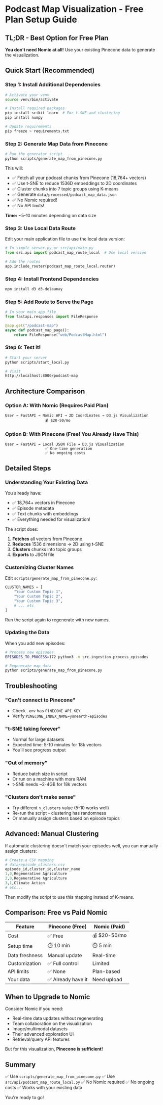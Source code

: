 # Podcast Map Visualization - Free Plan Setup Guide

## TL;DR - Best Option for Free Plan

**You don't need Nomic at all!** Use your existing Pinecone data to generate the visualization.

## Quick Start (Recommended)

### Step 1: Install Additional Dependencies

```bash
# Activate your venv
source venv/bin/activate

# Install required packages
pip install scikit-learn  # For t-SNE and clustering
pip install numpy

# Update requirements
pip freeze > requirements.txt
```

### Step 2: Generate Map Data from Pinecone

```bash
# Run the generator script
python scripts/generate_map_from_pinecone.py
```

This will:
- ✅ Fetch all your podcast chunks from Pinecone (18,764+ vectors)
- ✅ Use t-SNE to reduce 1536D embeddings to 2D coordinates
- ✅ Cluster chunks into 7 topic groups using K-means
- ✅ Generate `data/processed/podcast_map_data.json`
- ✅ No Nomic required!
- ✅ No API limits!

**Time:** ~5-10 minutes depending on data size

### Step 3: Use Local Data Route

Edit your main application file to use the local data version:

```python
# In simple_server.py or src/api/main.py
from src.api import podcast_map_route_local  # Use local version

# Add the routes
app.include_router(podcast_map_route_local.router)
```

### Step 4: Install Frontend Dependencies

```bash
npm install d3 d3-delaunay
```

### Step 5: Add Route to Serve the Page

```python
# In your main app file
from fastapi.responses import FileResponse

@app.get("/podcast-map")
async def podcast_map_page():
    return FileResponse("web/PodcastMap.html")
```

### Step 6: Test It!

```bash
# Start your server
python scripts/start_local.py

# Visit
http://localhost:8000/podcast-map
```

## Architecture Comparison

### Option A: With Nomic (Requires Paid Plan)
```
User → FastAPI → Nomic API → 2D Coordinates → D3.js Visualization
                  💰 $20-50/mo
```

### Option B: With Pinecone (Free! You Already Have This)
```
User → FastAPI → Local JSON File → D3.js Visualization
                  ✅ One-time generation
                  ✅ No ongoing costs
```

## Detailed Steps

### Understanding Your Existing Data

You already have:
- ✅ 18,764+ vectors in Pinecone
- ✅ Episode metadata
- ✅ Text chunks with embeddings
- ✅ Everything needed for visualization!

The script does:
1. **Fetches** all vectors from Pinecone
2. **Reduces** 1536 dimensions → 2D using t-SNE
3. **Clusters** chunks into topic groups
4. **Exports** to JSON file

### Customizing Cluster Names

Edit `scripts/generate_map_from_pinecone.py`:

```python
CLUSTER_NAMES = [
    "Your Custom Topic 1",
    "Your Custom Topic 2",
    "Your Custom Topic 3",
    # ... etc
]
```

Run the script again to regenerate with new names.

### Updating the Data

When you add new episodes:

```bash
# Process new episodes
EPISODES_TO_PROCESS=172 python3 -m src.ingestion.process_episodes

# Regenerate map data
python scripts/generate_map_from_pinecone.py
```

## Troubleshooting

### "Can't connect to Pinecone"
- Check `.env` has `PINECONE_API_KEY`
- Verify `PINECONE_INDEX_NAME=yonearth-episodes`

### "t-SNE taking forever"
- Normal for large datasets
- Expected time: 5-10 minutes for 18k vectors
- You'll see progress output

### "Out of memory"
- Reduce batch size in script
- Or run on a machine with more RAM
- t-SNE needs ~2-4GB for 18k vectors

### "Clusters don't make sense"
- Try different `n_clusters` value (5-10 works well)
- Re-run the script - clustering has randomness
- Or manually assign clusters based on episode topics

## Advanced: Manual Clustering

If automatic clustering doesn't match your episodes well, you can manually assign clusters:

```python
# Create a CSV mapping
# data/episode_clusters.csv
episode_id,cluster_id,cluster_name
1,0,Regenerative Agriculture
2,0,Regenerative Agriculture
3,1,Climate Action
# etc...
```

Then modify the script to use this mapping instead of K-means.

## Comparison: Free vs Paid Nomic

| Feature | Pinecone (Free) | Nomic (Paid) |
|---------|----------------|--------------|
| Cost | ✅ Free | 💰 $20-50/mo |
| Setup time | ⏱️ 10 min | ⏱️ 5 min |
| Data freshness | Manual update | Real-time |
| Customization | ✅ Full control | Limited |
| API limits | ✅ None | Plan-based |
| Your data | ✅ Already have it | Need upload |

## When to Upgrade to Nomic

Consider Nomic if you need:
- Real-time data updates without regenerating
- Team collaboration on the visualization
- Image/multimodal datasets
- Their advanced exploration UI
- Retrieval/query API features

But for this visualization, **Pinecone is sufficient!**

## Summary

✅ Use `scripts/generate_map_from_pinecone.py`
✅ Use `src/api/podcast_map_route_local.py`
✅ No Nomic required
✅ No ongoing costs
✅ Works with your existing data

You're ready to go!